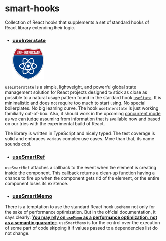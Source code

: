 # smart-hooks

Collection of React hooks that supplements a set of standard hooks of React library extending their
logic.

- ### [useInterstate](https://github.com/turtleflyer/smart-hooks/blob/master/packages/smart-hooks/use-interstate#readme)

  <img src='./packages/smart-hooks/use-interstate/use-interstate.png' height='100px'
  alt='useInterstate' />

`useInterstate` is a simple, lightweight, and powerful global state management solution for React
projects designed to stick as close as possible to a natural usage pattern found in the standard
hook [`useState`](https://reactjs.org/docs/hooks-reference.html#usestate). It is minimalistic and
does not require too much to start using. No special boilerplates. No big learning curve. The hook
`useInterstate` is just working familiarly out-of-box. Also, it should work in the upcoming
[concurrent mode](https://reactjs.org/docs/concurrent-mode-intro.html) as we can judge assuming from
information that is available now and based on our tries with the experimental build of React.

The library is written in TypeScript and nicely typed. The test coverage is solid and embraces
various complex use cases. More than that, its name sounds cool.

- ### [useSmartRef](https://github.com/turtleflyer/smart-hooks/blob/master/packages/smart-hooks/use-smart-ref#readme)

`useSmartRef` attaches a callback to the event when the element is creating inside the component.
This callback returns a clean-up function having a chance to fire up when the component gets rid of
the element, or the entire component loses its existence.

- ### [useSmartMemo](https://github.com/turtleflyer/smart-hooks/blob/master/packages/smart-hooks/use-smart-memo#readme)

There is a temptation to use the standard React hook `useMemo` not only for the sake of performance
optimization. But in the official documentation, it says clearly: [**You may rely on `useMemo` as a
performance optimization, not as a semantic
guarantee**](https://reactjs.org/docs/hooks-reference.html#usememo). `useSmartMemo` is for the
control over the execution of some part of code skipping it if values passed to a dependencies list
do not change.
